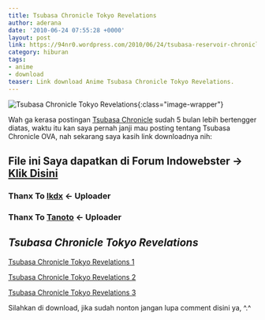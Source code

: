 ```yaml
---
title: Tsubasa Chronicle Tokyo Revelations
author: aderana
date: '2010-06-24 07:55:28 +0000'
layout: post
link: https://94nr0.wordpress.com/2010/06/24/tsubasa-reservoir-chronicle/
category: hiburan
tags:
- anime
- download
teaser: Link download Anime Tsubasa Chronicle Tokyo Revelations.
---
```


![Tsubasa Chronicle Tokyo Revelations](http://94nr0.files.wordpress.com/2010/06/tsubasa_reservoir_chronicle_wallpaper.jpg){:class="image-wrapper"}

Wah ga kerasa postingan [Tsubasa Chronicle](http://localhost:4000/archives/hiburan/p-121/tsubasa-chronicle) sudah 5 bulan lebih bertengger diatas, waktu itu kan saya pernah janji mau posting tentang Tsubasa Chronicle OVA, nah sekarang saya kasih link downloadnya nih:


## File ini Saya dapatkan di Forum Indowebster -> [Klik Disini](http://www.indowebster.web.id/showthread.php?1304-Tsubasa-Chronicle-%28COMPLETE%29&s=80f7a7f02c0016832981636d52cd4cd0)


###  Thanx To [lkdx](http://www.indowebster.web.id/member.php?u=1513) <- Uploader


###  Thanx To [Tanoto](http://www.indowebster.web.id/member.php?u=2331) <- Uploader


## _**Tsubasa Chronicle Tokyo Revelations**_


[Tsubasa Chronicle Tokyo Revelations 1](http://www.indowebster.com/Tsubasa_RESERVoir_CHRoNiCLE_Tokyo_Revelations_OVA_01.html)

[Tsubasa Chronicle Tokyo Revelations 2](http://www.indowebster.com/Tsubasa_tokyo_revelation_episode_02.html)

[Tsubasa Chronicle Tokyo Revelations 3
](http://www.indowebster.com/Tsubasa_tokyo_revelation_episode_03.html)

Silahkan di download, jika sudah nonton jangan lupa comment disini ya, ^.^